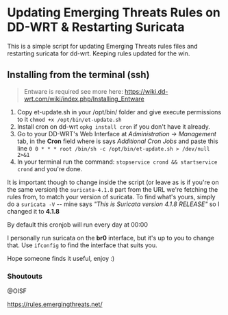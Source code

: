# Updating Emerging Threats Rules on DD-WRT & Restarting Suricata
This is a simple script for updating Emerging Threats rules files and restarting suricata for dd-wrt. Keeping rules updated for the win.

## Installing from the terminal (ssh)
> Entware is required see more here: https://wiki.dd-wrt.com/wiki/index.php/Installing_Entware

1) Copy et-update.sh in your /opt/bin/ folder and give execute permissions to it `chmod +x /opt/bin/et-update.sh`
2) Install cron on dd-wrt `opkg install cron` if you don't have it already.
3) Go to your DD-WRT's Web Interface at *Administration -> Management* tab, in the **Cron** field where is says *Additional Cron Jobs* and paste this line `0 0 * * * root /bin/sh -c /opt/bin/et-update.sh > /dev/null 2>&1`
4) In your terminal run the command: `stopservice crond && startservice crond` and you're done.

It is important though to change inside the script (or leave as is if you're on the same version) the `suricata-4.1.8` part from the URL we're fetching the rules from, to match your version of suricata. To find what's yours, simply do a `suricata -V` -- mine says *"This is Suricata version 4.1.8 RELEASE"* so I changed it to **4.1.8**

By default this cronjob will run every day at 00:00

I personally run suricata on the **br0** interface, but it's up to you to change that. Use `ifconfig` to find the interface that suits you.

Hope someone finds it useful, enjoy :)

### Shoutouts

@OISF

https://rules.emergingthreats.net/
